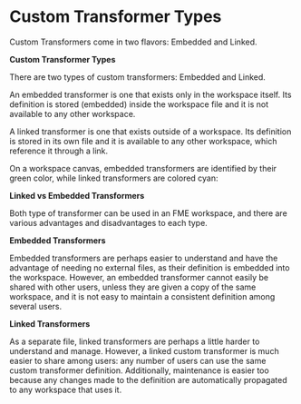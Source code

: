 # Custom Transformer Types

Custom Transformers come in two flavors: Embedded and Linked.

**Custom Transformer Types**

There are two types of custom transformers: Embedded and Linked.

An embedded transformer is one that exists only in the workspace itself. Its definition is stored (embedded) inside the workspace file and it is not available to any other workspace.

A linked transformer is one that exists outside of a workspace. Its definition is stored in its own file and it is available to any other workspace, which reference it through a link.

On a workspace canvas, embedded transformers are identified by their green color, while linked transformers are colored cyan:

**Linked vs Embedded Transformers**

Both type of transformer can be used in an FME workspace, and there are various advantages and disadvantages to each type.

**Embedded Transformers**

Embedded transformers are perhaps easier to understand and have the advantage of needing no external files, as their definition is embedded into the workspace. However, an embedded transformer cannot easily be shared with other users, unless they are given a copy of the same workspace, and it is not easy to maintain a consistent definition among several users.

**Linked Transformers**

As a separate file, linked transformers are perhaps a little harder to understand and manage.
However, a linked custom transformer is much easier to share among users: any number of users can use the same custom transformer definition. Additionally, maintenance is easier too because any changes made to the definition are automatically propagated to any workspace that uses it.